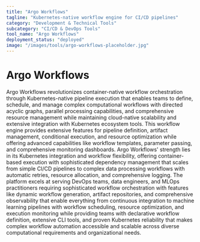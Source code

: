 ```yaml
---
title: "Argo Workflows"
tagline: "Kubernetes-native workflow engine for CI/CD pipelines"
category: "Development & Technical Tools"
subcategory: "CI/CD & DevOps Tools"
tool_name: "Argo Workflows"
deployment_status: "deployed"
image: "/images/tools/argo-workflows-placeholder.jpg"
---
```


# Argo Workflows

Argo Workflows revolutionizes container-native workflow orchestration through Kubernetes-native pipeline execution that enables teams to define, schedule, and manage complex computational workflows with directed acyclic graphs, parallel processing capabilities, and comprehensive resource management while maintaining cloud-native scalability and extensive integration with Kubernetes ecosystem tools. This workflow engine provides extensive features for pipeline definition, artifact management, conditional execution, and resource optimization while offering advanced capabilities like workflow templates, parameter passing, and comprehensive monitoring dashboards. Argo Workflows' strength lies in its Kubernetes integration and workflow flexibility, offering container-based execution with sophisticated dependency management that scales from simple CI/CD pipelines to complex data processing workflows with automatic retries, resource allocation, and comprehensive logging. The platform excels at serving DevOps teams, data engineers, and MLOps practitioners requiring sophisticated workflow orchestration with features like dynamic workflow generation, artifact repositories, and comprehensive observability that enable everything from continuous integration to machine learning pipelines with workflow scheduling, resource optimization, and execution monitoring while providing teams with declarative workflow definition, extensive CLI tools, and proven Kubernetes reliability that makes complex workflow automation accessible and scalable across diverse computational requirements and organizational needs.